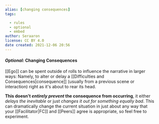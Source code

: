 ```yaml
---
alias: [changing consequences]
tags:

  - rules
  - optional
  - embed
author: Seraaron
license: CC BY 4.0
date created: 2021-12-06 20:56
---
```


#### _Optional:_ Changing Consequences

[[Ego]] can be spent outside of rolls to influence the narrative in larger ways: Namely, to alter or delay a [[Difficulties and Consequences|consequence]] (usually from a previous scene or interaction) right as it's about to rear its head.

**This doesn't _entirely prevent_ the consequence from occurring**, it either _delays the inevitable_ or just _changes it out for something equally bad_. This can dramatically change the current situation in just about any way that your [[Facilitator|FC]] and [[Peers]] agree is appropriate, so feel free to experiment.
